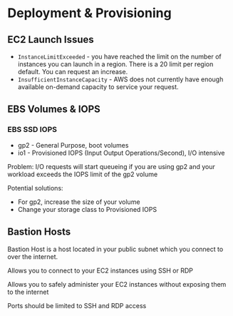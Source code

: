 # Deployment & Provisioning

## EC2 Launch Issues
* `InstanceLimitExceeded` - you have reached the limit on the number of instances you can launch in a region. There is a 20 limit per region default. You can request an increase.
* `InsufficientInstanceCapacity` - AWS does not currently have enough available on-demand capacity to service your request.

## EBS Volumes & IOPS
### EBS SSD IOPS
* gp2 - General Purpose, boot volumes
* io1 - Provisioned IOPS (Input Output Operations/Second), I/O intensive

Problem: I/O requests will start queueing if you are using gp2 and your workload exceeds the IOPS limit of the gp2 volume

Potential solutions:
* For gp2, increase the size of your volume
* Change your storage class to Provisioned IOPS

## Bastion Hosts
Bastion Host is a host located in your public subnet which you connect to over the internet.

Allows you to connect to your EC2 instances using SSH or RDP

Allows you to safely administer your EC2 instances without exposing them to the internet

Ports should be limited to SSH and RDP access